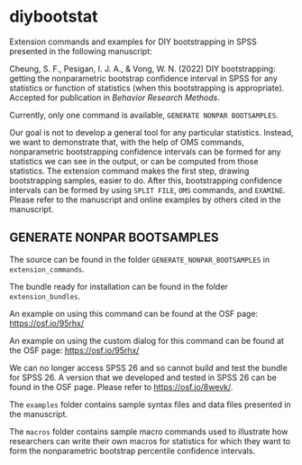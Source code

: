 # diybootstat

Extension commands and examples for DIY bootstrapping in SPSS presented in the
following manuscript: 

Cheung, S. F., Pesigan, I. J. A., & Vong, W. N. (2022) DIY bootstrapping: getting
the nonparametric bootstrap confidence interval in SPSS for any statistics or
function of statistics (when this bootstrapping is appropriate). Accepted
for publication in *Behavior Research Methods*.

Currently, only one command is available, `GENERATE NONPAR BOOTSAMPLES`.

Our goal is not to develop a general tool for any particular statistics. Instead,
we want to demonstrate that, with the help of OMS commands, nonparametric bootstrapping
confidence intervals can be formed for any statistics we can see in the
output, or can be computed from those statistics. The extension command makes
the first step, drawing bootstrapping samples, easier to do. After this, bootstrapping
confidence intervals can be formed by using `SPLIT FILE`, `OMS` commands, and
`EXAMINE`. Please refer to the manuscript and online examples by others cited in
the manuscript.

## GENERATE NONPAR BOOTSAMPLES

The source can be found in the folder `GENERATE_NONPAR_BOOTSAMPLES` in
`extension_commands`.

The bundle ready for installation can be found in the folder `extension_bundles`.

An example on using this command can be found at the OSF page: https://osf.io/95rhx/

An example on using the custom dialog for this command can be found at the OSF page: https://osf.io/95rhx/

We can no longer access SPSS 26 and so cannot build and test the bundle for SPSS 26.
A version that we developed and tested in SPSS 26 can be found in the OSF page. Please
refer to https://osf.io/8wevk/.

The `examples` folder contains sample syntax files and data files presented in
the manuscript.

The `macros` folder contains sample macro commands used to illustrate how researchers
can write their own macros for statistics for which they want to form the nonparametric
bootstrap percentile confidence intervals.